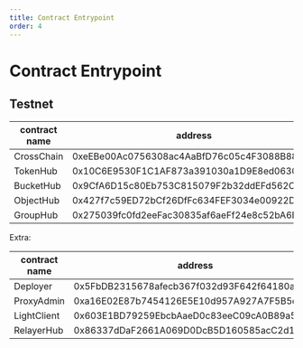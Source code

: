 ```yaml
---
title: Contract Entrypoint
order: 4
---
```


# Contract Entrypoint

## Testnet

| contract name | address                                    |
|---------------|--------------------------------------------|
| CrossChain    | 0xeEBe00Ac0756308ac4AaBfD76c05c4F3088B8883 |
| TokenHub      | 0x10C6E9530F1C1AF873a391030a1D9E8ed0630D26 |
| BucketHub     | 0x9CfA6D15c80Eb753C815079F2b32ddEFd562C3e4 |
| ObjectHub     | 0x427f7c59ED72bCf26DfFc634FEF3034e00922DD8 |
| GroupHub      | 0x275039fc0fd2eeFac30835af6aeFf24e8c52bA6B |

Extra:

| contract name | address                                    |
|---------------|--------------------------------------------|
| Deployer      | 0x5FbDB2315678afecb367f032d93F642f64180aa3 |
| ProxyAdmin    | 0xa16E02E87b7454126E5E10d957A927A7F5B5d2be |
| LightClient   | 0x603E1BD79259EbcbAaeD0c83eeC09cA0B89a5bcC |
| RelayerHub    | 0x86337dDaF2661A069D0DcB5D160585acC2d15E9a |